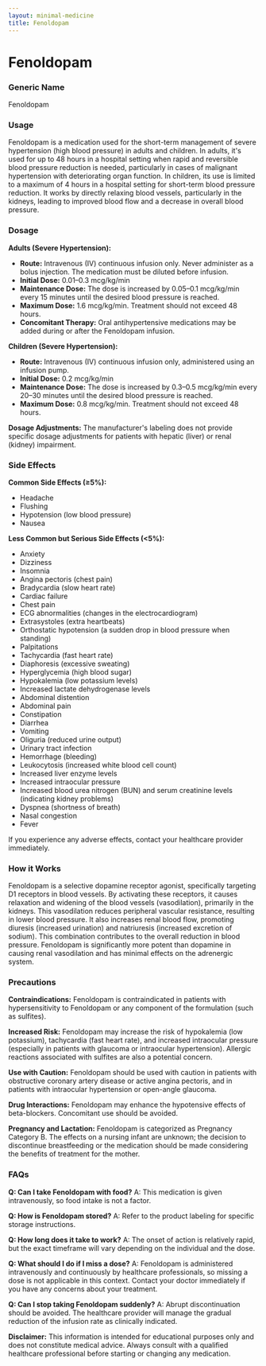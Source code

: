 ```yaml
---
layout: minimal-medicine
title: Fenoldopam
---
```


# Fenoldopam
### Generic Name
Fenoldopam

### Usage
Fenoldopam is a medication used for the short-term management of severe hypertension (high blood pressure) in adults and children.  In adults, it's used for up to 48 hours in a hospital setting when rapid and reversible blood pressure reduction is needed, particularly in cases of malignant hypertension with deteriorating organ function.  In children, its use is limited to a maximum of 4 hours in a hospital setting for short-term blood pressure reduction.  It works by directly relaxing blood vessels, particularly in the kidneys, leading to improved blood flow and a decrease in overall blood pressure.

### Dosage

**Adults (Severe Hypertension):**

* **Route:** Intravenous (IV) continuous infusion only.  Never administer as a bolus injection.  The medication must be diluted before infusion.
* **Initial Dose:** 0.01–0.3 mcg/kg/min
* **Maintenance Dose:** The dose is increased by 0.05–0.1 mcg/kg/min every 15 minutes until the desired blood pressure is reached.
* **Maximum Dose:** 1.6 mcg/kg/min.  Treatment should not exceed 48 hours.
* **Concomitant Therapy:** Oral antihypertensive medications may be added during or after the Fenoldopam infusion.

**Children (Severe Hypertension):**

* **Route:** Intravenous (IV) continuous infusion only, administered using an infusion pump.
* **Initial Dose:** 0.2 mcg/kg/min
* **Maintenance Dose:** The dose is increased by 0.3–0.5 mcg/kg/min every 20–30 minutes until the desired blood pressure is reached.
* **Maximum Dose:** 0.8 mcg/kg/min. Treatment should not exceed 48 hours.

**Dosage Adjustments:**  The manufacturer's labeling does not provide specific dosage adjustments for patients with hepatic (liver) or renal (kidney) impairment.


### Side Effects

**Common Side Effects (≥5%):**

* Headache
* Flushing
* Hypotension (low blood pressure)
* Nausea

**Less Common but Serious Side Effects (<5%):**

* Anxiety
* Dizziness
* Insomnia
* Angina pectoris (chest pain)
* Bradycardia (slow heart rate)
* Cardiac failure
* Chest pain
* ECG abnormalities (changes in the electrocardiogram)
* Extrasystoles (extra heartbeats)
* Orthostatic hypotension (a sudden drop in blood pressure when standing)
* Palpitations
* Tachycardia (fast heart rate)
* Diaphoresis (excessive sweating)
* Hyperglycemia (high blood sugar)
* Hypokalemia (low potassium levels)
* Increased lactate dehydrogenase levels
* Abdominal distention
* Abdominal pain
* Constipation
* Diarrhea
* Vomiting
* Oliguria (reduced urine output)
* Urinary tract infection
* Hemorrhage (bleeding)
* Leukocytosis (increased white blood cell count)
* Increased liver enzyme levels
* Increased intraocular pressure
* Increased blood urea nitrogen (BUN) and serum creatinine levels (indicating kidney problems)
* Dyspnea (shortness of breath)
* Nasal congestion
* Fever

If you experience any adverse effects, contact your healthcare provider immediately.


### How it Works

Fenoldopam is a selective dopamine receptor agonist, specifically targeting D1 receptors in blood vessels. By activating these receptors, it causes relaxation and widening of the blood vessels (vasodilation), primarily in the kidneys. This vasodilation reduces peripheral vascular resistance, resulting in lower blood pressure.  It also increases renal blood flow, promoting diuresis (increased urination) and natriuresis (increased excretion of sodium).  This combination contributes to the overall reduction in blood pressure.  Fenoldopam is significantly more potent than dopamine in causing renal vasodilation and has minimal effects on the adrenergic system.


### Precautions

**Contraindications:**  Fenoldopam is contraindicated in patients with hypersensitivity to Fenoldopam or any component of the formulation (such as sulfites).

**Increased Risk:**  Fenoldopam may increase the risk of hypokalemia (low potassium), tachycardia (fast heart rate), and increased intraocular pressure (especially in patients with glaucoma or intraocular hypertension).  Allergic reactions associated with sulfites are also a potential concern.

**Use with Caution:**  Fenoldopam should be used with caution in patients with obstructive coronary artery disease or active angina pectoris, and in patients with intraocular hypertension or open-angle glaucoma.

**Drug Interactions:**  Fenoldopam may enhance the hypotensive effects of beta-blockers.  Concomitant use should be avoided.

**Pregnancy and Lactation:** Fenoldopam is categorized as Pregnancy Category B. The effects on a nursing infant are unknown; the decision to discontinue breastfeeding or the medication should be made considering the benefits of treatment for the mother.


### FAQs

**Q: Can I take Fenoldopam with food?** A:  This medication is given intravenously, so food intake is not a factor.

**Q: How is Fenoldopam stored?** A: Refer to the product labeling for specific storage instructions.

**Q: How long does it take to work?** A: The onset of action is relatively rapid, but the exact timeframe will vary depending on the individual and the dose.

**Q: What should I do if I miss a dose?** A:  Fenoldopam is administered intravenously and continuously by healthcare professionals, so missing a dose is not applicable in this context.  Contact your doctor immediately if you have any concerns about your treatment.

**Q: Can I stop taking Fenoldopam suddenly?** A:  Abrupt discontinuation should be avoided. The healthcare provider will manage the gradual reduction of the infusion rate as clinically indicated.


**Disclaimer:** This information is intended for educational purposes only and does not constitute medical advice. Always consult with a qualified healthcare professional before starting or changing any medication.
